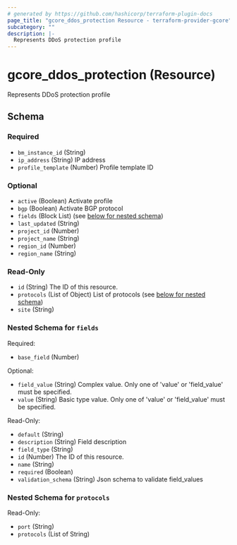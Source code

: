 ```yaml
---
# generated by https://github.com/hashicorp/terraform-plugin-docs
page_title: "gcore_ddos_protection Resource - terraform-provider-gcore"
subcategory: ""
description: |-
  Represents DDoS protection profile
---
```


# gcore_ddos_protection (Resource)

Represents DDoS protection profile



<!-- schema generated by tfplugindocs -->
## Schema

### Required

- `bm_instance_id` (String)
- `ip_address` (String) IP address
- `profile_template` (Number) Profile template ID

### Optional

- `active` (Boolean) Activate profile
- `bgp` (Boolean) Activate BGP protocol
- `fields` (Block List) (see [below for nested schema](#nestedblock--fields))
- `last_updated` (String)
- `project_id` (Number)
- `project_name` (String)
- `region_id` (Number)
- `region_name` (String)

### Read-Only

- `id` (String) The ID of this resource.
- `protocols` (List of Object) List of protocols (see [below for nested schema](#nestedatt--protocols))
- `site` (String)

<a id="nestedblock--fields"></a>
### Nested Schema for `fields`

Required:

- `base_field` (Number)

Optional:

- `field_value` (String) Complex value. Only one of 'value' or 'field_value' must be specified.
- `value` (String) Basic type value. Only one of 'value' or 'field_value' must be specified.

Read-Only:

- `default` (String)
- `description` (String) Field description
- `field_type` (String)
- `id` (Number) The ID of this resource.
- `name` (String)
- `required` (Boolean)
- `validation_schema` (String) Json schema to validate field_values


<a id="nestedatt--protocols"></a>
### Nested Schema for `protocols`

Read-Only:

- `port` (String)
- `protocols` (List of String)
